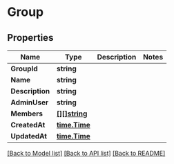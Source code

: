 # Group

## Properties

Name | Type | Description | Notes
------------ | ------------- | ------------- | -------------
**GroupId** | **string** |  | 
**Name** | **string** |  | 
**Description** | **string** |  | 
**AdminUser** | **string** |  | 
**Members** | [**[][]string**](array.md) |  | 
**CreatedAt** | [**time.Time**](time.Time.md) |  | 
**UpdatedAt** | [**time.Time**](time.Time.md) |  | 

[[Back to Model list]](../README.md#documentation-for-models) [[Back to API list]](../README.md#documentation-for-api-endpoints) [[Back to README]](../README.md)


